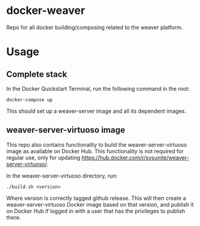 # docker-weaver
Repo for all docker building/composing related to the weaver platform.

# Usage

## Complete stack
In the Docker Quickstart Terminal, run the following command in the root:
```
docker-compose up
``` 

This should set up a weaver-server image and all its dependent images.

## weaver-server-virtuoso image 
This repo also contains functionality to build the weaver-server-virtuoso image as available on Docker Hub. This functionality is not required for regular use, only for updating https://hub.docker.com/r/sysunite/weaver-server-virtuoso/.

In the weaver-server-virtuoso directory, run:
```
./build.sh <version>
``` 
Where version is correctly tagged github release. This will then create a weaver-server-virtuoso Docker image based on that version, and publish it on Docker Hub if logged in with a user that has the privileges to publish there.
